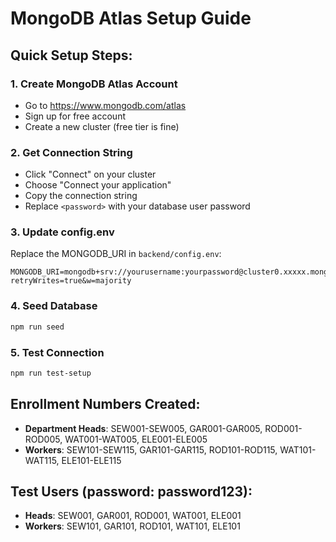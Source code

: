 # MongoDB Atlas Setup Guide

## Quick Setup Steps:

### 1. Create MongoDB Atlas Account
- Go to https://www.mongodb.com/atlas
- Sign up for free account
- Create a new cluster (free tier is fine)

### 2. Get Connection String
- Click "Connect" on your cluster
- Choose "Connect your application"
- Copy the connection string
- Replace `<password>` with your database user password

### 3. Update config.env
Replace the MONGODB_URI in `backend/config.env`:
```env
MONGODB_URI=mongodb+srv://yourusername:yourpassword@cluster0.xxxxx.mongodb.net/citysync?retryWrites=true&w=majority
```

### 4. Seed Database
```bash
npm run seed
```

### 5. Test Connection
```bash
npm run test-setup
```

## Enrollment Numbers Created:
- **Department Heads**: SEW001-SEW005, GAR001-GAR005, ROD001-ROD005, WAT001-WAT005, ELE001-ELE005
- **Workers**: SEW101-SEW115, GAR101-GAR115, ROD101-ROD115, WAT101-WAT115, ELE101-ELE115

## Test Users (password: password123):
- **Heads**: SEW001, GAR001, ROD001, WAT001, ELE001
- **Workers**: SEW101, GAR101, ROD101, WAT101, ELE101
